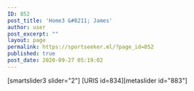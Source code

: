 ```yaml
---
ID: 852
post_title: 'Home3 &#8211; James'
author: user
post_excerpt: ""
layout: page
permalink: https://sportseeker.ml/?page_id=852
published: true
post_date: 2020-09-27 05:19:02
---
```

[smartslider3 slider="2"]
[URIS id=834][metaslider id="883"]